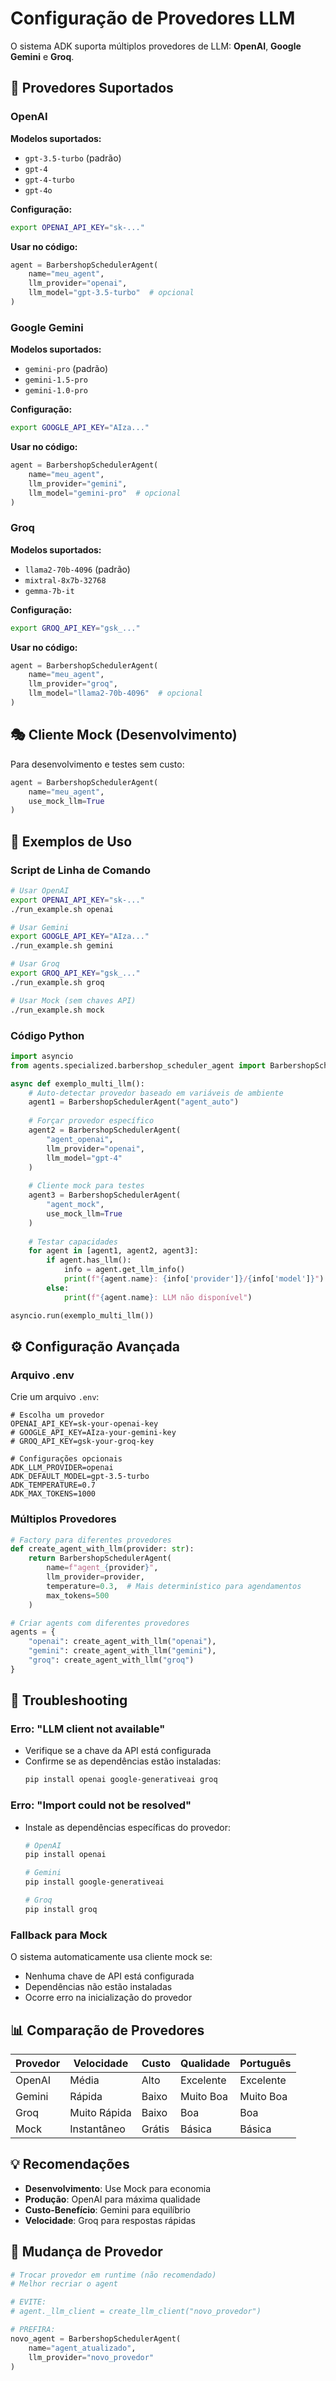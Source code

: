 # Configuração de Provedores LLM

O sistema ADK suporta múltiplos provedores de LLM: **OpenAI**, **Google Gemini** e **Groq**.

## 🧠 Provedores Suportados

### OpenAI

**Modelos suportados:**
- `gpt-3.5-turbo` (padrão)
- `gpt-4`
- `gpt-4-turbo`
- `gpt-4o`

**Configuração:**
```bash
export OPENAI_API_KEY="sk-..."
```

**Usar no código:**
```python
agent = BarbershopSchedulerAgent(
    name="meu_agent",
    llm_provider="openai",
    llm_model="gpt-3.5-turbo"  # opcional
)
```

### Google Gemini

**Modelos suportados:**
- `gemini-pro` (padrão)
- `gemini-1.5-pro`
- `gemini-1.0-pro`

**Configuração:**
```bash
export GOOGLE_API_KEY="AIza..."
```

**Usar no código:**
```python
agent = BarbershopSchedulerAgent(
    name="meu_agent",
    llm_provider="gemini",
    llm_model="gemini-pro"  # opcional
)
```

### Groq

**Modelos suportados:**
- `llama2-70b-4096` (padrão)
- `mixtral-8x7b-32768`
- `gemma-7b-it`

**Configuração:**
```bash
export GROQ_API_KEY="gsk_..."
```

**Usar no código:**
```python
agent = BarbershopSchedulerAgent(
    name="meu_agent",
    llm_provider="groq",
    llm_model="llama2-70b-4096"  # opcional
)
```

## 🎭 Cliente Mock (Desenvolvimento)

Para desenvolvimento e testes sem custo:

```python
agent = BarbershopSchedulerAgent(
    name="meu_agent",
    use_mock_llm=True
)
```

## 🚀 Exemplos de Uso

### Script de Linha de Comando

```bash
# Usar OpenAI
export OPENAI_API_KEY="sk-..."
./run_example.sh openai

# Usar Gemini
export GOOGLE_API_KEY="AIza..."
./run_example.sh gemini

# Usar Groq
export GROQ_API_KEY="gsk_..."
./run_example.sh groq

# Usar Mock (sem chaves API)
./run_example.sh mock
```

### Código Python

```python
import asyncio
from agents.specialized.barbershop_scheduler_agent import BarbershopSchedulerAgent

async def exemplo_multi_llm():
    # Auto-detectar provedor baseado em variáveis de ambiente
    agent1 = BarbershopSchedulerAgent("agent_auto")
    
    # Forçar provedor específico
    agent2 = BarbershopSchedulerAgent(
        "agent_openai",
        llm_provider="openai",
        llm_model="gpt-4"
    )
    
    # Cliente mock para testes
    agent3 = BarbershopSchedulerAgent(
        "agent_mock",
        use_mock_llm=True
    )
    
    # Testar capacidades
    for agent in [agent1, agent2, agent3]:
        if agent.has_llm():
            info = agent.get_llm_info()
            print(f"{agent.name}: {info['provider']}/{info['model']}")
        else:
            print(f"{agent.name}: LLM não disponível")

asyncio.run(exemplo_multi_llm())
```

## ⚙️ Configuração Avançada

### Arquivo .env

Crie um arquivo `.env`:

```env
# Escolha um provedor
OPENAI_API_KEY=sk-your-openai-key
# GOOGLE_API_KEY=AIza-your-gemini-key  
# GROQ_API_KEY=gsk-your-groq-key

# Configurações opcionais
ADK_LLM_PROVIDER=openai
ADK_DEFAULT_MODEL=gpt-3.5-turbo
ADK_TEMPERATURE=0.7
ADK_MAX_TOKENS=1000
```

### Múltiplos Provedores

```python
# Factory para diferentes provedores
def create_agent_with_llm(provider: str):
    return BarbershopSchedulerAgent(
        name=f"agent_{provider}",
        llm_provider=provider,
        temperature=0.3,  # Mais determinístico para agendamentos
        max_tokens=500
    )

# Criar agents com diferentes provedores
agents = {
    "openai": create_agent_with_llm("openai"),
    "gemini": create_agent_with_llm("gemini"),
    "groq": create_agent_with_llm("groq")
}
```

## 🔧 Troubleshooting

### Erro: "LLM client not available"
- Verifique se a chave da API está configurada
- Confirme se as dependências estão instaladas:
  ```bash
  pip install openai google-generativeai groq
  ```

### Erro: "Import could not be resolved"
- Instale as dependências específicas do provedor:
  ```bash
  # OpenAI
  pip install openai
  
  # Gemini
  pip install google-generativeai
  
  # Groq
  pip install groq
  ```

### Fallback para Mock
O sistema automaticamente usa cliente mock se:
- Nenhuma chave de API está configurada
- Dependências não estão instaladas
- Ocorre erro na inicialização do provedor

## 📊 Comparação de Provedores

| Provedor | Velocidade | Custo | Qualidade | Português |
|----------|------------|-------|-----------|-----------|
| OpenAI   | Média      | Alto  | Excelente | Excelente |
| Gemini   | Rápida     | Baixo | Muito Boa | Muito Boa |
| Groq     | Muito Rápida | Baixo | Boa     | Boa       |
| Mock     | Instantâneo | Grátis | Básica  | Básica    |

## 💡 Recomendações

- **Desenvolvimento**: Use Mock para economia
- **Produção**: OpenAI para máxima qualidade
- **Custo-Benefício**: Gemini para equilíbrio
- **Velocidade**: Groq para respostas rápidas

## 🔄 Mudança de Provedor

```python
# Trocar provedor em runtime (não recomendado)
# Melhor recriar o agent

# EVITE:
# agent._llm_client = create_llm_client("novo_provedor")

# PREFIRA:
novo_agent = BarbershopSchedulerAgent(
    name="agent_atualizado",
    llm_provider="novo_provedor"
)
```
